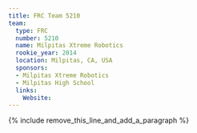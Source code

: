 ```yaml
---
title: FRC Team 5210
team:
  type: FRC
  number: 5210
  name: Milpitas Xtreme Robotics
  rookie_year: 2014
  location: Milpitas, CA, USA
  sponsors:
  - Milpitas Xtreme Robotics
  - Milpitas High School
  links:
    Website:
---
```


{% include remove_this_line_and_add_a_paragraph %}